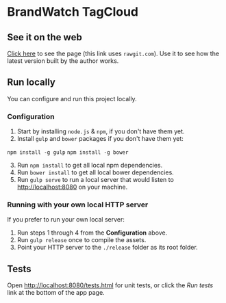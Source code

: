 # BrandWatch TagCloud

## See it on the web

[Click here](http://rawgit.com/ingdir/bw-test/master/release/index.html) to see the page (this link uses `rawgit.com`).
Use it to see how the latest version built by the author works.

## Run locally

You can configure and run this project locally.

### Configuration

1. Start by installing `node.js` & `npm`, if you don't have them yet.
2. Install `gulp` and `bower` packages if you don't have them yet:

`npm install -g gulp`
`npm install -g bower`

3. Run `npm install` to get all local npm dependencies.
4. Run `bower install` to get all local bower dependencies.
5. Run `gulp serve` to run a local server that would listen to [http://localhost:8080](http://localhost:8080) on your machine.

### Running with your own local HTTP server

If you prefer to run your own local server:

1. Run steps 1 through 4 from the **Configuration** above.
2. Run `gulp release` once to compile the assets.
3. Point your HTTP server to the `./release` folder as its root folder.
  
## Tests

Open [http://localhost:8080/tests.html](http://localhost:8080/tests.html) for unit tests, or click the *Run tests* link at the bottom of the app page.


